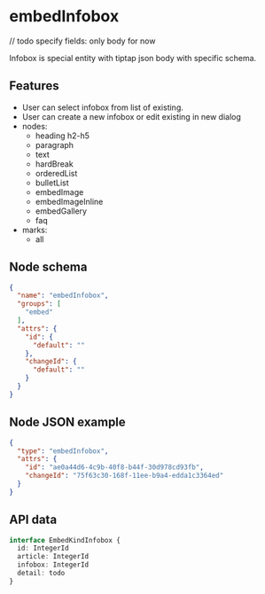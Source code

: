 # embedInfobox

// todo specify fields: only body for now

Infobox is special entity with tiptap json body with specific schema.

## Features
- User can select infobox from list of existing.
- User can create a new infobox or edit existing in new dialog
- nodes:
  - heading h2-h5
  - paragraph
  - text
  - hardBreak
  - orderedList
  - bulletList
  - embedImage
  - embedImageInline
  - embedGallery
  - faq
- marks:
  - all

## Node schema

```json
{
  "name": "embedInfobox",
  "groups": [
    "embed"
  ],
  "attrs": {
    "id": {
      "default": ""
    },
    "changeId": {
      "default": ""
    }
  }
}
```

## Node JSON example

```json
{
  "type": "embedInfobox",
  "attrs": {
    "id": "ae0a44d6-4c9b-40f8-b44f-30d978cd93fb",
    "changeId": "75f63c30-168f-11ee-b9a4-edda1c3364ed"
  }
}
```

## API data

```ts
interface EmbedKindInfobox {
  id: IntegerId
  article: IntegerId
  infobox: IntegerId
  detail: todo
}
```
